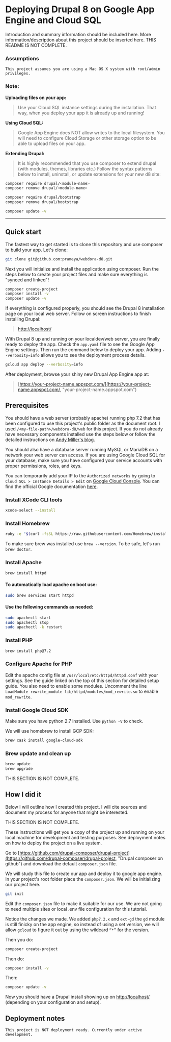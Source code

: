 # Deploying Drupal 8 on Google App Engine and Cloud SQL
Introduction and summary information should be included here. More information/description about this project should be inserted here. THIS README IS NOT COMPLETE.

### Assumptions
```
This project assumes you are using a Mac OS X system with root/admin privileges.
```

### Note:
**Uploading files on your app:**
> Use your Cloud SQL instance settings during the installation. That way, when you deploy your app it is already up and running!

**Using Cloud SQL:**
> Google App Engine does NOT allow writes to the local filesystem. You will need to configure Cloud Storage or other storage option to be able to upload files on your app.

**Extending Drupal:**
> It is highly recommended that you use composer to extend drupal (with modules, themes, libraries etc.) Follow the syntax patterns below to install, uninstall, or update extensions for your new d8 site:

```sh
composer require drupal/<module-name>
composer remove drupal/<module-name>

composer require drupal/bootstrap
composer remove drupal/bootstrap

composer update -v
```


---

## Quick start

The fastest way to get started is to clone this repository and use composer to build your app. Let's clone:

```sh
git clone git@github.com:prameya/webdora-d8.git
```

Next you will initialize and install the application using composer. Run the steps below to create your project files and make sure everything is "synced and linked"!

```sh
composer create-project
composer install -v
composer update -v
```

If everything is configured properly, you should see the Drupal 8 installation page on your local web server. Follow on screen instructions to finish installing Drupal:

> [http://localhost/](http://localhost/, "localhost")

With Drupal 8 up and running on your localdev/web server, you are finally ready to deploy the app. Check the `app.yaml` file to see the Google App Engine settings. Then run the command below to deploy your app. Adding `--verbosity=info` allows you to see the deployment process details.

```sh
gcloud app deploy --verbosity=info
```

After deployment, browse your shiny new Drupal App Engine app at:

> [https://your-project-name.appspot.com/](https://your-project-name.appspot.com/, "your-project-name.appspot.com")

## Prerequisites

You should have a web server (probably apache) running php 7.2 that has been configured to use this project's public folder as the document root. I used `/<my-file-path>/webdora-d8/web` for this project. If you do not already have necessary components installed use the steps below or follow the detailed instructions on [Andy Miller's blog](https://getgrav.org/blog/macos-sierra-apache-multiple-php-versions, "Andy Miller's blog post").

You should also have a database server running MySQL or MariaDB on a network your web server can access. If you are using Google Cloud SQL for your database, make sure you have configured your service accounts with proper permissions, roles, and keys.

You can temporarily add your IP to the `Authorized networks` by going to `Cloud SQL > Instance Details > Edit` on [Google Cloud Console](https://console.cloud.google.com/, "Google Cloud Console"). You can find the official Google documentation [here](https://cloud.google.com/sql/docs/mysql/connect-external-app/, "Google Cloud SQL documentation").

### Install XCode CLI tools

```sh
xcode-select --install
```

### Install Homebrew

```sh
ruby -e "$(curl -fsSL https://raw.githubusercontent.com/Homebrew/install/master/install)"
```

To make sure brew was installed use `brew --version`. To be safe, let's run `brew doctor`.

### Install Apache

```sh
brew install httpd
```

#### To automatically load apache on boot use:

```sh
sudo brew services start httpd
```

#### Use the following commands as needed:

```sh
sudo apachectl start
sudo apachectl stop
sudo apachectl -k restart
```

### Install PHP

```sh
brew install php@7.2
```

### Configure Apache for PHP

Edit the apache config file at `/usr/local/etc/httpd/httpd.conf` with your settings. See the guide linked on the top of this section for detailed setup guide. You also need to enable some modules. Uncomment the line `LoadModule rewrite_module lib/httpd/modules/mod_rewrite.so` to enable `mod_rewrite`.

### Install Google Cloud SDK

Make sure you have python 2.7 installed. Use `python -V` to check.

We will use homebrew to install GCP SDK:

```sh
brew cask install google-cloud-sdk
```

### Brew update and clean up

```sh
brew update
brew upgrade
```

THIS SECTION IS NOT COMPLETE.

## How I did it

Below I will outline how I created this project. I will cite sources and document my process for anyone that might be interested.

THIS SECTION IS NOT COMPLETE.

These instructions will get you a copy of the project up and running on your local machine for development and testing purposes. See deployment notes on how to deploy the project on a live system.

Go to [https://github.com/drupal-composer/drupal-project](https://github.com/drupal-composer/drupal-project, "Drupal composer on github") and download the default `composer.json` file.

We will study this file to create our app and deploy it to google app engine. In your project's root folder place the `composer.json`. We will be initializing our project here.

```sh
git init
```

Edit the `composer.json` file to make it suitable for our use. We are not going to need multiple sites or local .env file configuration for this tutorial.

Notice the changes we made. We added `php7.2.x` and `ext-gd` the `gd` module is still finicky on the app engine, so instead of using a set version, we will allow `gcloud` to figure it out by using the wildcard `“*”` for the version.

Then you do:
```sh
composer create-project
```

Then do:
```sh
composer install -v
```

Then:
```sh
composer update -v
```

Now you should have a Drupal install showing up on [http://localhost/](http://localhost/, "localhost") (depending on your configuration and setup).

## Deployment notes

```
This project is NOT deployment ready. Currently under active development.
```
